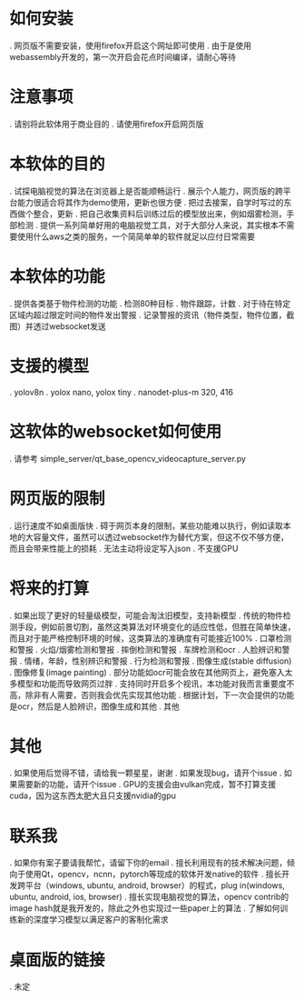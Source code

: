 # 如何安装

. 网页版不需要安装，使用firefox开启这个网址即可使用
. 由于是使用webassembly开发的，第一次开启会花点时间编译，请耐心等待

# 注意事项

. 请别将此软体用于商业目的
. 请使用firefox开启网页版

# 本软体的目的

. 试探电脑视觉的算法在浏览器上是否能顺畅运行
. 展示个人能力，网页版的跨平台能力很适合将其作为demo使用，更新也很方便
. 把过去接案，自学时写过的东西做个整合，更新
. 把自己收集资料后训练过后的模型放出来，例如烟雾检测，手部检测
. 提供一系列简单好用的电脑视觉工具，对于大部分人来说，其实根本不需要使用什么aws之类的服务，一个简简单单的软件就足以应付日常需要

# 本软体的功能

. 提供各类基于物件检测的功能
. 检测80种目标
. 物件跟踪，计数
. 对于待在特定区域内超过限定时间的物件发出警报
. 记录警报的资讯（物件类型，物件位置，截图）并透过websocket发送

# 支援的模型

. yolov8n
. yolox nano, yolox tiny
. nanodet-plus-m 320, 416

# 这软体的websocket如何使用

. 请参考 simple_server/qt_base_opencv_videocapture_server.py

# 网页版的限制

. 运行速度不如桌面版快
. 碍于网页本身的限制，某些功能难以执行，例如读取本地的大容量文件，虽然可以透过websocket作为替代方案，但这不仅不够方便，而且会带来性能上的损耗
. 无法主动将设定写入json
. 不支援GPU

# 将来的打算

. 如果出现了更好的轻量级模型，可能会淘汰旧模型，支持新模型
. 传统的物件检测手段，例如前景切割，虽然这类算法对环境变化的适应性低，但胜在简单快速，而且对于能严格控制环境的时候，这类算法的准确度有可能接近100%
. 口罩检测和警报
. 火焰/烟雾检测和警报
. 摔倒检测和警报
. 车牌检测和ocr
. 人脸辨识和警报
. 情绪，年龄，性别辨识和警报
. 行为检测和警报
. 图像生成(stable diffusion)
. 图像修复(image painting)
. 部分功能如ocr可能会放在其他网页上，避免塞入太多模型和功能而导致网页过胖
. 支持同时开启多个视讯，本功能对我而言重要度不高，除非有人需要，否则我会优先实现其他功能
. 根据计划，下一次会提供的功能是ocr，然后是人脸辨识，图像生成和其他
. 其他

# 其他

. 如果使用后觉得不错，请给我一颗星星，谢谢
. 如果发现bug，请开个issue
. 如果需要新的功能，请开个issue
. GPU的支援会由vulkan完成，暂不打算支援cuda，因为这东西太肥大且只支援nvidia的gpu

# 联系我

. 如果你有案子要请我帮忙，请留下你的email
. 擅长利用现有的技术解决问题，倾向于使用Qt，opencv，ncnn，pytorch等现成的软体开发native的软件
. 擅长开发跨平台（windows, ubuntu, android, browser）的程式，plug in(windows, ubuntu, android, ios, browser)
. 擅长实现电脑视觉的算法，opencv contrib的image hash就是我开发的，除此之外也实现过一些paper上的算法
. 了解如何训练新的深度学习模型以满足客户的客制化需求

# 桌面版的链接

. 未定